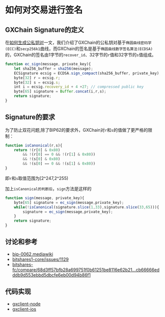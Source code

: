 # 如何对交易进行签名

## GXChain Signature的定义

在[如何生成公私钥对](./keypair.md)一文，我们介绍了GXChain的公私钥对基于`椭圆曲线密码学(ECC)`和`secp256k1`曲线，而GXChain的签名是基于`椭圆曲线数字签名算法(ECDSA)`的，GXChain的签名由1字节的`recover_id`、32字节的`r`值和32字节的`s`值组成。

``` js
function ec_sign(message, private_key){
    let sha256_buffer = sha256(message);
    ECSignature ecsig = ECDSA.sign_compact(sha256_buffer, private_key);
    byte[32] r = ecsig.r;
    byte[32] s = ecsig.s;
    int i = ecsig.recovery_id + 4 +27; // compressed public key
    byte[65] signature = Buffer.concat(i,r,s);
    return signature;
}
```

## Signature的要求

为了防止双花问题,除了BIP62的要求外，GXChain对`r`和`s`的值做了更严格的限制：

``` js
function isCanonical(r,s){
    return !(r[0] & 0x80)
        && !(r[0] == 0 && !(r[1] & 0x80))
        && !(s[0] & 0x80)
        && !(s[0] == 0 && !(s[1] & 0x80))
}
```

即`r`和`s`取值范围为[2^247,2^255)

加上`isCanonical的判断后`，`sign`方法是这样的

``` js
function sign(message, private_key){
    byte[65] signature = ec_sign(message,private_key);
    while(!isCanonical(signature.slice(1,33),signature.slice(33,65))){
        signature = ec_sign(message,private_key);
    }
    return signature;
}
```

## 讨论和参考

- [bip-0062.mediawiki](https://github.com/bitcoin/bips/blob/master/bip-0062.mediawiki)
- [bitshares1-core/issues/1129](https://github.com/bitshares/bitshares1-core/issues/1129)
- [bitshares-fc/compare/68d3ff57bfb28a699751f0b61251be8116e62b21...cb66666edddb9d553ebbd5dbcfe6eb00d94b86f1](https://github.com/bitshares/bitshares-fc/compare/68d3ff57bfb28a699751f0b61251be8116e62b21...cb66666edddb9d553ebbd5dbcfe6eb00d94b86f1)


## 代码实现

- [gxclient-node](https://github.com/gxchain/gxbjs/blob/master/lib/ecc/src/signature.js#L77)
- [gxclient-ios](https://github.com/gxchain/gxclient-ios/blob/master/gxclient-ios/lib/ecc/GXPrivateKey.m#L82)
